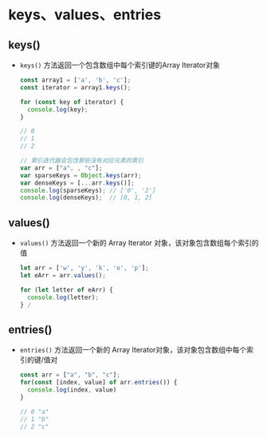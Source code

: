 # keys、values、entries

## keys()

+ `keys()` 方法返回一个包含数组中每个索引键的Array Iterator对象

    ```js
    const array1 = ['a', 'b', 'c'];
    const iterator = array1.keys();

    for (const key of iterator) {
      console.log(key);
    }

    // 0
    // 1
    // 2
    ```

    ```js
    // 索引迭代器会包含那些没有对应元素的索引
    var arr = ["a", , "c"];
    var sparseKeys = Object.keys(arr);
    var denseKeys = [...arr.keys()];
    console.log(sparseKeys); // ['0', '2']
    console.log(denseKeys);  // [0, 1, 2]
    ```

## values()

+ `values()` 方法返回一个新的 Array Iterator 对象，该对象包含数组每个索引的值

    ```js
    let arr = ['w', 'y', 'k', 'o', 'p'];
    let eArr = arr.values();

    for (let letter of eArr) {
      console.log(letter);
    } /
    ```

## entries()

+ `entries()` 方法返回一个新的 Array Iterator对象，该对象包含数组中每个索引的键/值对

    ```js
    const arr = ["a", "b", "c"];
    for(const [index, value] of arr.entries()) {
      console.log(index, value)
    }

    // 0 "a"
    // 1 "b"
    // 2 "c"
    ```
